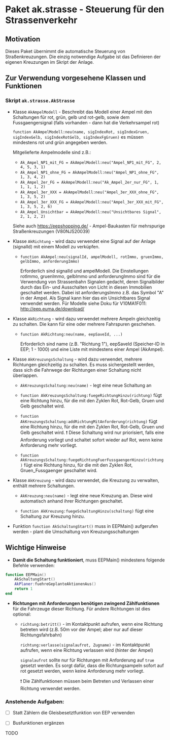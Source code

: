# Paket ak.strasse - Steuerung für den Strassenverkehr

## Motivation

Dieses Paket übernimmt die automatische Steuerung von Straßenkreuzungen. Die einzig notwendige Aufgabe ist das Definieren der eigenen Kreuzungen im Skript der Anlage.

## Zur Verwendung vorgesehene Klassen und Funktionen

### Skript `ak.strasse.AkStrasse`


* Klasse `AkAmpelModell` - Beschreibt das Modell einer Ampel mit den Schaltungen für rot, grün, gelb und rot-gelb, sowie dem Fussgaengersignal (falls vorhanden - dann hat die Verkehrsampel rot)

    `function AkAmpelModell:neu(name, sigIndexRot, sigIndexGruen, sigIndexGelb, sigIndexRotGelb, sigIndexFgGruen)` es müssen mindestens rot und grün angegeben werden.

    Mitgelieferte Ampelmodelle sind z.B.:

    * `Ak_Ampel_NP1_mit_FG = AkAmpelModell:neu("Ampel_NP1_mit_FG", 2, 4, 5, 3, 1)`
    * `Ak_Ampel_NP1_ohne_FG = AkAmpelModell:neu("Ampel_NP1_ohne_FG", 1, 3, 4, 2)`
    * `Ak_Ampel_2er_FG = AkAmpelModell:neu("Ak_Ampel_2er_nur_FG", 1, 1, 1, 1, 2)`
    * `Ak_Ampel_3er_XXX = AkAmpelModell:neu("Ampel_3er_XXX_ohne_FG", 1, 3, 5, 2)`
    * `Ak_Ampel_3er_XXX_FG = AkAmpelModell:neu("Ampel_3er_XXX_mit_FG", 1, 3, 5, 2, 6)`
    * `Ak_Ampel_Unsichtbar = AkAmpelModell:neu("Unsichtbares Signal", 2, 1, 2, 2)`

    Siehe auch https://eepshopping.de/ - Ampel-Baukasten für mehrspurige Straßenkreuzungen (V80NJS20039)


* Klasse `AkRichtung` - wird dazu verwendet eine Signal auf der Anlage (signalId) mit einem Modell zu verküpfen.

  * `function AkAmpel:neu(signalId, ampelModell, rotImmo, gruenImmo, gelbImmo, anforderungImmo)`

    Erforderlich sind signalId und ampelModell.
    Die Einstellungen rotImmo, gruenImmo, gelbImmo und anforderungImmo sind für die Verwendung von Strassenbahn Signalen gedacht, deren Signalbilder durch das Ein- und Ausschalten von Licht in diesen Immobilien geschaltet werden. Dabei ist anforderungsImmo z.B. das Symbol "A" in der Ampel. Als Signal kann hier das ein Unsichtbares Signal verwendet werden.
    Für Modelle siehe Doku für V10MA1F011: http://eep.euma.de/download/


* Klasse `AkRichtung` - wird dazu verwendet mehrere Ampeln gleichzeitig zu schalten. Die kann für eine oder mehrere Fahrspuren geschehen.

  * `function AkRichtung:neu(name, eepSaveId, ...)`

    Erforderlich sind name (z.B. "Richtung 1"), eepSaveId (Speicher-ID in EEP; 1 - 1000) und eine Liste mit mindestens einer Ampel (AkAmpel).


* Klasse `AkKreuzungsSchaltung`  - wird dazu verwendet, mehrere Richtungen gleichzeitig zu schalten. Es muss sichergestellt werden, dass sich die Fahrwege der Richtungen einer Schaltung nicht überlappen.

  * `AkKreuzungsSchaltung:neu(name)` - legt eine neue Schaltung an

  * `function AkKreuzungsSchaltung:fuegeRichtungHinzu(richtung)` fügt eine Richtung hinzu, für die mit den Zyklen Rot, Rot-Gelb, Gruen und Gelb geschaltet wird.

  * `function AkKreuzungsSchaltung:addRichtungMitAnforderung(richtung)` fügt eine Richtung hinzu, für die mit den Zyklen Rot, Rot-Gelb, Gruen und Gelb geschaltet wird. :exclamation: Diese Schaltung wird nur priorisiert, falls eine Anforderung vorliegt und schaltet sofort wieder auf Rot, wenn keine Anforderung mehr vorliegt.

  * `function AkKreuzungsSchaltung:fuegeRichtungFuerFussgaengerHinzu(richtung)` fügt eine Richtung hinzu, für die mit den Zyklen Rot, Gruen_Fussgaenger geschaltet wird.

* Klasse `AkKreuzung`  - wird dazu verwendet, die Kreuzung zu verwalten, enthält mehrere Schaltungen.

  * `AkKreuzung:neu(name)` - legt eine neue Kreuzung an. Diese wird automatisch anhand ihrer Richtungen geschaltet.

  * `function AkKreuzung:fuegeSchaltungHinzu(schaltung)` fügt eine Schaltung zur Kreuzung hinzu.

* Funktion `function AkSchaltungStart()` muss in EEPMain() aufgerufen werden - plant die Umschaltung von Kreuzungsschaltungen

## Wichtige Hinweise

* __Damit die Schaltung funktioniert__, muss EEPMain() mindestens folgende Befehle verwenden:

```lua
function EEPMain()
    AkSchaltungStart()
    AkPlaner:fuehreGeplanteAktionenAus()
    return 1
end
```

* __Richtungen mit Anforderungen benötigen zwingend Zählfunktionen__ für die Fahrzeuge dieser Richtung. Für andere Richtungen ist dies optional:

  * `richtung:betritt()` - im Kontaktpunkt aufrufen, wenn eine Richtung betreten wird (z.B. 50m vor der Ampel; aber nur auf dieser Richtungsfahrbahn)

    `richtung:verlasse(signalaufrot, Zugname)` - im Kontaktpunkt aufrufen, wenn eine Richtung verlassen wird (hinter der Ampel)

    `signalaufrot` sollte nur für Richtungen mit Anforderung auf `true` gesetzt werden. Es sorgt dafür, dass die Richtungsampeln sofort auf rot gesetzt werden, wenn keine Anforderung mehr vorliegt.

    :exclamation: Die Zählfunktionen müssen beim Betreten und Verlassen einer Richtung verwendet werden.


### Anstehende Aufgaben:
* [ ] Statt Zählern die Gleisbesetztfunktion von EEP verwenden
* [ ] Busfunktionen ergänzen


TODO
